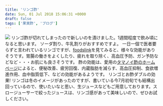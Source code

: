 ```yaml
---
title: 'リンゴ酢'
date: Sun, 01 Jul 2018 15:06:31 +0000
draft: false
tags: ['果実酢', 'ブログ']
---
```


[![](/images/2018/07/DSC_0576.jpg)](/images/2018/07/DSC_0576.jpg) リンゴ酢が切れてしまったので新しいのを漬けました。1週間程度で飲み頃になると思います。 ソーダ割り、牛乳割りがおすすめですよ。 一日一個で医者要らずと言われているリンゴですが、[foodslink](http://foodslink.jp/syokuzaihyakka/syun/fruit/Apple5.htm)を見てみると、様々な効能がありそうです。胃腸の働きをよくしたり、疲れを取り除く、高血圧予防、ガン予防などなど・・・お肌にも良さそうです。 酢の効能は、愛用の[タマノイ酢のホームページ](http://www.tamanoi.co.jp/health/health.html)によると、便秘改善、疲労回復、内蔵脂肪を減らす、高血圧抑制、食欲増進作用、血中脂質低下、などの効能があるようです。 リンゴとお酢ダブルの効果! リンゴは冬のイメージがあったのですが、書いている今7月初旬でも結構出回っているので、使いたいなと思い、生ジュースなどもご用意しております。スロージューサーで絞ったジュースは、リンゴ感があって美味しいので、ぜひお試しください。